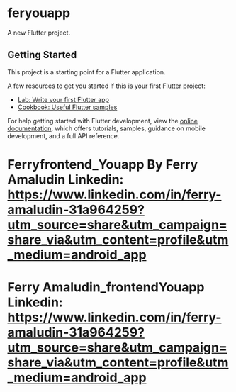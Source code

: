 # feryouapp

A new Flutter project.

## Getting Started

This project is a starting point for a Flutter application.

A few resources to get you started if this is your first Flutter project:

- [Lab: Write your first Flutter app](https://docs.flutter.dev/get-started/codelab)
- [Cookbook: Useful Flutter samples](https://docs.flutter.dev/cookbook)

For help getting started with Flutter development, view the
[online documentation](https://docs.flutter.dev/), which offers tutorials,
samples, guidance on mobile development, and a full API reference.
# Ferryfrontend_Youapp By Ferry Amaludin Linkedin: https://www.linkedin.com/in/ferry-amaludin-31a964259?utm_source=share&utm_campaign=share_via&utm_content=profile&utm_medium=android_app
# Ferry Amaludin_frontendYouapp Linkedin: https://www.linkedin.com/in/ferry-amaludin-31a964259?utm_source=share&utm_campaign=share_via&utm_content=profile&utm_medium=android_app
